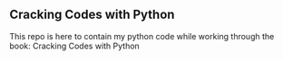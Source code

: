 ## Cracking Codes with Python
This repo is here to contain my python code while working through the book:
Cracking Codes with Python


